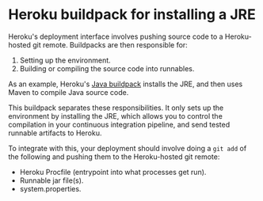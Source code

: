 # Heroku buildpack for installing a JRE

Heroku's deployment interface involves pushing source code to a Heroku-hosted git remote. Buildpacks are then responsible for:
1. Setting up the environment.
2. Building or compiling the source code into runnables.

As an example, Heroku's [Java buildpack](http://https://elements.heroku.com/buildpacks/heroku/heroku-buildpack-java) installs the JRE, and then uses Maven to compile Java source code.

This buildpack separates these responsibilities. It only sets up the environment by installing the JRE, which allows you to control the compilation in your continuous integration pipeline, and send tested runnable artifacts to Heroku.

To integrate with this, your deployment should involve doing a `git add` of the following and pushing them to the Heroku-hosted git remote:
- Heroku Procfile (entrypoint into what processes get run).
- Runnable jar file(s).
- system.properties.
